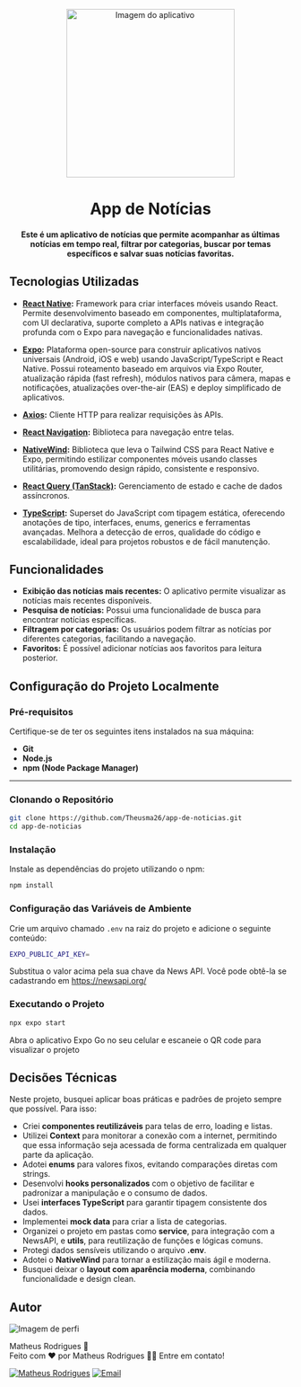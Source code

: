 <div align="center">
   <p>
     <img src="https://cdn-icons-png.flaticon.com/512/463/463897.png" alt="Imagem do aplicativo" width="300"/>
   </p>
   <h1>
      App de Notícias
   </h1>
   <h4>
     Este é um aplicativo de notícias que permite acompanhar as últimas notícias em tempo real, filtrar por categorias, buscar por temas específicos e salvar suas notícias favoritas.
   </h4>
</div>

## Tecnologias Utilizadas

- **[React Native](https://reactnative.dev/):** Framework para criar interfaces móveis usando React. Permite desenvolvimento baseado em componentes, multiplataforma, com UI declarativa, suporte completo a APIs nativas e integração profunda com o Expo para navegação e funcionalidades nativas.

- **[Expo](https://expo.dev/):** Plataforma open-source para construir aplicativos nativos universais (Android, iOS e web) usando JavaScript/TypeScript e React Native. Possui roteamento baseado em arquivos via Expo Router, atualização rápida (fast refresh), módulos nativos para câmera, mapas e notificações, atualizações over-the-air (EAS) e deploy simplificado de aplicativos.

- **[Axios](https://axios-http.com/):** Cliente HTTP para realizar requisições às APIs.

- **[React Navigation](https://reactnavigation.org/):** Biblioteca para navegação entre telas.

- **[NativeWind](https://www.nativewind.dev/):** Biblioteca que leva o Tailwind CSS para React Native e Expo, permitindo estilizar componentes móveis usando classes utilitárias, promovendo design rápido, consistente e responsivo.

- **[React Query (TanStack)](https://tanstack.com/query/latest):** Gerenciamento de estado e cache de dados assíncronos.

- **[TypeScript](https://www.typescriptlang.org/):** Superset do JavaScript com tipagem estática, oferecendo anotações de tipo, interfaces, enums, generics e ferramentas avançadas. Melhora a detecção de erros, qualidade do código e escalabilidade, ideal para projetos robustos e de fácil manutenção.

## Funcionalidades

- **Exibição das notícias mais recentes:** O aplicativo permite visualizar as notícias mais recentes disponíveis.
- **Pesquisa de notícias:** Possui uma funcionalidade de busca para encontrar notícias específicas.
- **Filtragem por categorias:** Os usuários podem filtrar as notícias por diferentes categorias, facilitando a navegação.
- **Favoritos:** É possível adicionar notícias aos favoritos para leitura posterior.

## Configuração do Projeto Localmente

### Pré-requisitos

Certifique-se de ter os seguintes itens instalados na sua máquina:

- **Git**  
- **Node.js**  
- **npm (Node Package Manager)**  

---

### Clonando o Repositório

```bash
git clone https://github.com/Theusma26/app-de-noticias.git
cd app-de-noticias
```

### Instalação

Instale as dependências do projeto utilizando o npm:

```bash
npm install
```

### Configuração das Variáveis de Ambiente

Crie um arquivo chamado `.env` na raiz do projeto e adicione o seguinte conteúdo:

```bash
EXPO_PUBLIC_API_KEY=
```

Substitua o valor acima pela sua chave da News API. Você pode obtê-la se cadastrando em https://newsapi.org/

### Executando o Projeto

```bash
npx expo start
```

Abra o aplicativo Expo Go no seu celular e escaneie o QR code para visualizar o projeto

## Decisões Técnicas

Neste projeto, busquei aplicar boas práticas e padrões de projeto sempre que possível. Para isso:

- Criei **componentes reutilizáveis** para telas de erro, loading e listas.  
- Utilizei **Context** para monitorar a conexão com a internet, permitindo que essa informação seja acessada de forma centralizada em qualquer parte da aplicação.  
- Adotei **enums** para valores fixos, evitando comparações diretas com strings.  
- Desenvolvi **hooks personalizados** com o objetivo de facilitar e padronizar a manipulação e o consumo de dados.  
- Usei **interfaces TypeScript** para garantir tipagem consistente dos dados.  
- Implementei **mock data** para criar a lista de categorias.  
- Organizei o projeto em pastas como **service**, para integração com a NewsAPI, e **utils**, para reutilização de funções e lógicas comuns.  
- Protegi dados sensíveis utilizando o arquivo **.env**.  
- Adotei o **NativeWind** para tornar a estilização mais ágil e moderna.  
- Busquei deixar o **layout com aparência moderna**, combinando funcionalidade e design clean.




## Autor

![Imagem de perfi](https://avatars.githubusercontent.com/u/176949465?s=96&v=4)

Matheus Rodrigues 🚀  
Feito com ❤️ por Matheus Rodrigues 👋🏽 Entre em contato!

[![Matheus Rodrigues](https://img.shields.io/badge/Matheus%20Rodrigues-0077B5?style=flat&logo=linkedin&logoColor=white)](https://www.linkedin.com/in/theusmaoliver/)
[![Email](https://img.shields.io/badge/matheusrodriguesoliveira273@gmail.com-D14836?style=flat&logo=gmail&logoColor=white)](mailto:matheusrodriguesoliveira273@gmail.com)


